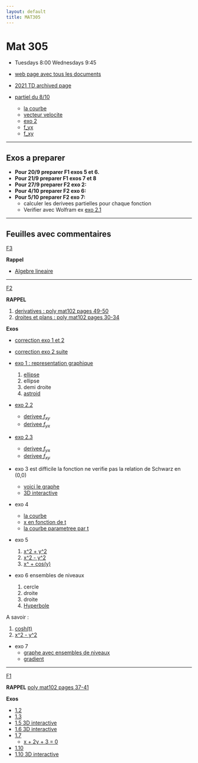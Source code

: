 ```yaml
---
layout: default
title: MAT305
---
```



# Mat 305

<!-- - First class: 13/9 -->
- Tuesdays 8:00 Wednesdays 9:45

- [web page avec tous les documents](https://www-fourier.ujf-grenoble.fr/~eherscov/index-mat305-2022.php)
- [2021 TD archived page](./MAT305_index.md)

- [partiel du 8/10](./CC1_MAT305.pdf)
	- [la courbe](https://www.wolframalpha.com/input?i=plot+%281+-+t%5E2%2C++t%5E3%2F4+-+3t%29)
	- [vecteur velocite](https://www.wolframalpha.com/input?i=derivative+t+of++%281+-+t%5E2%2C++t%5E3%2F4+-+3t%29)
	- [exo 2](https://www.wolframalpha.com/input?i=xy%5E2+%E2%88%92+y%5E3+%2B+log%281+%E2%88%92+x%5E2+%E2%88%92+y%5E2+%29)
	- [f_yx](https://www.wolframalpha.com/input?i=derivate+y+of+y%5E2+-+%282+x%29%2F%281+-+x%5E2+-+y%5E2%29)
	- [f_xy](https://www.wolframalpha.com/input?i=derivative+x+of+y+%282+x+-+3+y+-+2%2F%281+-+x%5E2+-+y%5E2%29%29)


---

## Exos a preparer

- **Pour 20/9 preparer F1 exos 5 et 6.**
- **Pour 21/9 preparer F1 exos 7 et 8**
- **Pour 27/9 preparer F2 exo 2:**
- **Pour 4/10 preparer F2 exo 6:**
- **Pour 5/10 preparer F2 exo 7:**
	- calculer les derivees partielles pour chaque fonction
	- Verifier avec Wolfram ex [exo 2.1](https://www.wolframalpha.com/input?i=x+ln%28+y%5E2+%2B+1%29)
<!-- $\partial f/\partial x, \partial f/\partial y$ pour --> 

---


## Feuilles avec commentaires


[F3](https://www-fourier.ujf-grenoble.fr/~eherscov/MAT305/MAT305-TD3.pdf)

**Rappel**

- [Algebre lineaire](./polyMAT102-espace_vect.pdf)

---

[F2](https://www-fourier.ujf-grenoble.fr/~eherscov/MAT305/MAT305-TD2.pdf)

**RAPPEL** 
1. [derivatives : poly mat102 pages 49-50](./mat102_functions.pdf)
1. [droites et plans : poly mat102 pages 30-34](./polyMAT102-lines.pdf)

**Exos**

- [correction exo 1 et 2](./f6_corr_1.pdf)
- [correction exo  2 suite](./f6_corr_bis.pdf)

- [exo 1 : representation graphique](./f2_exo1.md)
	1. [ellipse](https://mathworld.wolfram.com/Ellipse.html)
	1. ellipse
	1. demi droite
	1. [astroid](https://mathworld.wolfram.com/Astroid.html)
- [exo 2.2](https://www.wolframalpha.com/input?i=%282+x%29%2F%28x+%2B+y%29+%2B+log%28x%5E2+-+y%5E2%29)
	- [derivee $f_{xy}$](https://www.wolframalpha.com/input?i=derivative+x+of+-%282+y%29%2F%28x+%2B+y%29+-+log%28x%5E2+-+y%5E2%29)
	- [derivee $f_{yx}$](https://www.wolframalpha.com/input?i=derivative+y+of+%282+x%29%2F%28x+%2B+y%29+%2B+log%28x%5E2+-+y%5E2%29)
- [exo 2.3](https://www.wolframalpha.com/input?i=exp%28x%5E2+%2B+y%5E2%29+%2B+cos%28xy%29)
	- [derivee $f_{yx}$](https://www.wolframalpha.com/input?i=derivate+y+of+2+e%5E%28x%5E2+%2B+y%5E2%29+x+-+y+sin%28x+y%29)
	- [derivee $f_{xy}$](https://www.wolframalpha.com/input?i=derivate+x+of+2+e%5E%28x%5E2+%2B+y%5E2%29+y+-+x+sin%28x+y%29)

- exo 3 est difficile  la fonction ne verifie pas la relation de Schwarz en (0,0)
	- [voici le graphe](https://www.wolframalpha.com/input/?i=derivative+of+xy%28x%5E2-y%5E2%29%2F%28x%5E2%2By%5E2%29)
	- [3D interactive](./monkey.html)

- exo 4 
	- [la courbe](https://www.wolframalpha.com/input?i=plot+y%5E2+%E2%88%92+x%5E3+%E2%88%92+x%5E2+%3D0)
	- [x en fonction de t](https://www.wolframalpha.com/input?i=solve+++t%5E2+x%5E2+%E2%88%92+x%5E3+%E2%88%92+x%5E2+%3D+0)
	- [la courbe parametree par t](https://www.wolframalpha.com/input?i=plot+%28+t%5E2+-+1%2C+t%28+t%5E2+-+1%29+%29+t+from+-+1.5+to+1.5)
- exo 5 
	1. [x^2 + y^2](https://www.wolframalpha.com/input?i=plot+gradient+x%5E2+%2B+y%5E2)
	1. [x^2 -  y^2](https://www.wolframalpha.com/input?i=plot+gradient+x%5E2+-++y%5E2)
	1. [x^ + cos(y) ](https://www.wolframalpha.com/input?i=plot+gradient+x%5E2+%2B+cos%28y%29)

- exo 6 ensembles de niveaux
	1. cercle
	1. droite
	1. droite
	1. [Hyperbole](https://fr.wikipedia.org/wiki/Hyperbole_(math%C3%A9matiques)#%C3%89quations)

A savoir :
1. [cosh(t)](https://fr.wikipedia.org/wiki/Cosinus_hyperbolique)
1. [x^2 - y^2](https://www.wolframalpha.com/input?i=level+curves+x%5E2+-+y%5E2)

- exo 7 
	- [graphe avec ensembles de niveaux](https://www.wolframalpha.com/input?i=plot+2x%5E2%2B5y%5E2%E2%88%922x+y)
	- [gradient](https://www.wolframalpha.com/input?i=gradient+2x%5E2%2B5y%5E2%E2%88%922x+y)


---


[F1](https://www-fourier.ujf-grenoble.fr/~eherscov/MAT305/MAT305-TD1.pdf)

**RAPPEL** [poly mat102 pages 37-41](./mat102_functions.pdf)

**Exos**

- [1.2](https://www.wolframalpha.com/input?i=plot+-2x+%2B+3)
- [1.3](https://www.wolframalpha.com/input?i=plot++1+%2B+1%2F%28x+%2B+2%29)
- [1.5 3D interactive](./cone.html)
- [1.6 3D interactive](./half_pipe.html)
- [1.7](https://www.wolframalpha.com/input?i=plot++x+%2B+2y+%2B+3)
	- [x + 2y + 3 = 0](https://www.wolframalpha.com/input?i=+y+%3D+-%28+x%2B+3%29%2F2)
- [1.10](https://www.wolframalpha.com/input?i=plot+++%E2%88%92x+%2B+y)
- [1.10 3D interactive](./plane_x.html)

